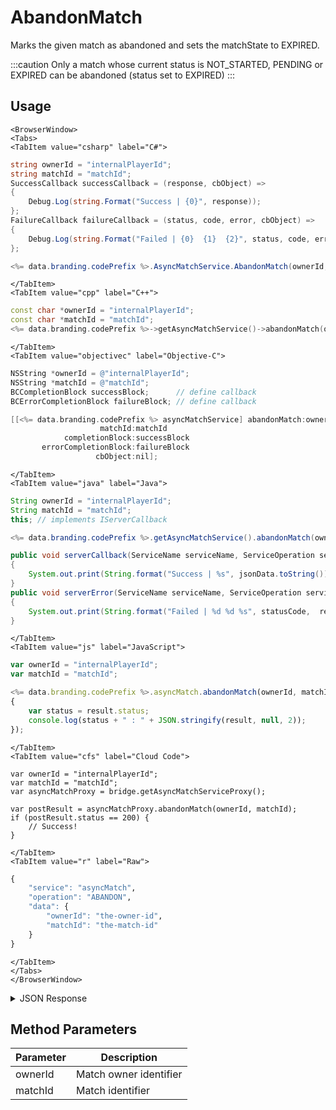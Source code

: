 # AbandonMatch

Marks the given match as abandoned and sets the matchState to EXPIRED.


:::caution
Only a match whose current status is NOT_STARTED, PENDING or EXPIRED can be abandoned (status set to EXPIRED)
:::

<PartialServop service_name="asyncMatch" operation_name="ABANDON" />

## Usage

```mdx-code-block
<BrowserWindow>
<Tabs>
<TabItem value="csharp" label="C#">
```

```csharp
string ownerId = "internalPlayerId";
string matchId = "matchId";
SuccessCallback successCallback = (response, cbObject) =>
{
    Debug.Log(string.Format("Success | {0}", response));
};
FailureCallback failureCallback = (status, code, error, cbObject) =>
{
    Debug.Log(string.Format("Failed | {0}  {1}  {2}", status, code, error));
};

<%= data.branding.codePrefix %>.AsyncMatchService.AbandonMatch(ownerId, matchId, successCallback, failureCallback);
```

```mdx-code-block
</TabItem>
<TabItem value="cpp" label="C++">
```

```cpp
const char *ownerId = "internalPlayerId";
const char *matchId = "matchId";
<%= data.branding.codePrefix %>->getAsyncMatchService()->abandonMatch(ownerId, matchId, this);
```

```mdx-code-block
</TabItem>
<TabItem value="objectivec" label="Objective-C">
```

```objectivec
NSString *ownerId = @"internalPlayerId";
NSString *matchId = @"matchId";
BCCompletionBlock successBlock;      // define callback
BCErrorCompletionBlock failureBlock; // define callback

[[<%= data.branding.codePrefix %> asyncMatchService] abandonMatch:ownerId
                    matchId:matchId
            completionBlock:successBlock
       errorCompletionBlock:failureBlock
                   cbObject:nil];
```

```mdx-code-block
</TabItem>
<TabItem value="java" label="Java">
```

```java
String ownerId = "internalPlayerId";
String matchId = "matchId";
this; // implements IServerCallback

<%= data.branding.codePrefix %>.getAsyncMatchService().abandonMatch(ownerId, matchId, this);

public void serverCallback(ServiceName serviceName, ServiceOperation serviceOperation, JSONObject jsonData)
{
    System.out.print(String.format("Success | %s", jsonData.toString()));
}
public void serverError(ServiceName serviceName, ServiceOperation serviceOperation, int statusCode, int reasonCode, String jsonError)
{
    System.out.print(String.format("Failed | %d %d %s", statusCode,  reasonCode, jsonError.toString()));
}
```

```mdx-code-block
</TabItem>
<TabItem value="js" label="JavaScript">
```

```javascript
var ownerId = "internalPlayerId";
var matchId = "matchId";

<%= data.branding.codePrefix %>.asyncMatch.abandonMatch(ownerId, matchId, result =>
{
	var status = result.status;
	console.log(status + " : " + JSON.stringify(result, null, 2));
});
```

```mdx-code-block
</TabItem>
<TabItem value="cfs" label="Cloud Code">
```

```cfscript
var ownerId = "internalPlayerId";
var matchId = "matchId";
var asyncMatchProxy = bridge.getAsyncMatchServiceProxy();

var postResult = asyncMatchProxy.abandonMatch(ownerId, matchId);
if (postResult.status == 200) {
    // Success!
}
```

```mdx-code-block
</TabItem>
<TabItem value="r" label="Raw">
```

```r
{
	"service": "asyncMatch",
	"operation": "ABANDON",
	"data": {
		"ownerId": "the-owner-id",
		"matchId": "the-match-id"
	}
}
```

```mdx-code-block
</TabItem>
</Tabs>
</BrowserWindow>
```

<details>
<summary>JSON Response</summary>

```json
{
    "status": 200,
    "data": null
}
```
</details>

## Method Parameters
Parameter | Description
--------- | -----------
ownerId | Match owner identifier
matchId | Match identifier


